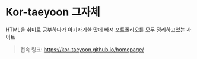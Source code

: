 # Kor-taeyoon 그자체

HTML을 취미로 공부하다가 아기자기한 맛에 빠져 포트폴리오를 모두 정리하고있는 사이트


> 접속 링크: https://kor-taeyoon.github.io/homepage/
